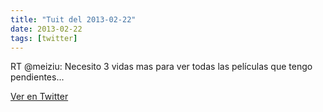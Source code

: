 ```yaml
---
title: "Tuit del 2013-02-22"
date: 2013-02-22
tags: [twitter]
---
```


RT @meiziu: Necesito 3 vidas mas para ver todas las películas que tengo pendientes...



[Ver en Twitter](https://twitter.com/i/web/status/305053808004849664)
